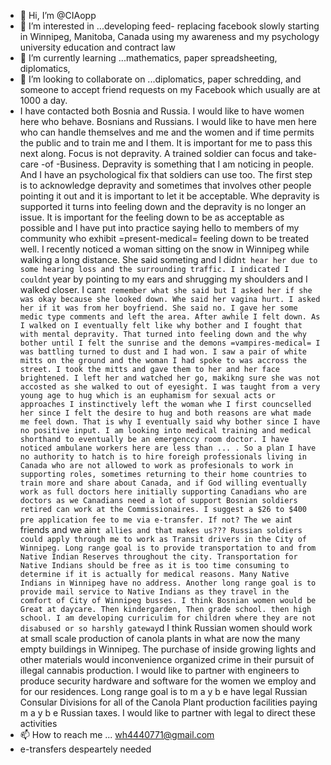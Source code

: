 - 👋 Hi, I’m @CIAopp
- 👀 I’m interested in ...developing feed- replacing facebook slowly starting in Winnipeg, Manitoba, Canada using my awareness and my psychology university education and contract law
- 🌱 I’m currently learning ...mathematics, paper spreadsheeting, diplomatics, 
- 💞️ I’m looking to collaborate on ...diplomatics, paper schredding, and someone to accept friend requests on my Facebook which usually are at 1000 a day.
- I have contacted both Bosnia and Russia.
I would like to have women here who behave. Bosnians and Russians.
I would like to have men here who can handle themselves and me and the women and if time permits the public and to train me and I them. It is important for me to pass this next along.
Focus is not depravity. A trained soldier can focus and take-care -of -Business.
Depravity is something that I am noticing in people. And I have an psychological fix that soldiers can use too.
The first step is to acknowledge depravity and sometimes that involves other people pointing it out and it is important to let it be acceptable.
Whe depravity is supported it turns into feeling down and the depravity is no longer an issue.
It is important for the feeling down to be as acceptable as possible and I have put into practice saying hello to members of my community who exhibit =present-medical= feeling down to be treated well. I recently noticed a woman sitting on the snow in Winnipeg while walking a long distance.
She said someting and I didn`t hear her due to some hearing loss and the surrounding traffic.
I indicated I couldn`t year by pointing to my ears and shrugging my shoulders and I walked closer. I can`t remember what she said but I asked her if she was okay because she looked down. Whe said her vagina hurt. I asked her if it was from her boyfriend. She said no. I gave her some medic type comments and left the area. After awhile I felt down.
As I walked on I eventually felt like why bother and I fought that with mental depravity. That turned into feeling down and the why bother until I felt the sunrise and the demons =vampires-medical= I was battling turned to dust and I had won. I saw a pair of white mitts on the ground and the woman I had spoke to was accross the street. I took the mitts and gave them to her and her face brightened. I left her and watched her go, makikng sure she was not accosted as she walked to out of eyesight.
I was taught from a very young age to hug which is an euphamism for sexual acts or approaches
I instinctively left the woman whe I first councselled her since I felt the desire to hug and both reasons are what made me feel down. That is why I eventually said why bother since I have no positive input.
I am looking into medical training and medical shorthand to eventually be an emergenccy room doctor. I have noticed ambulane workers here are less than ... . So a plan I have no authority to hatch is to hire foreigh professionals living in Canada who are not allowed to work as profesionals to work in supporting roles, sometimes returning to their home countries to train more and share about Canada, and if God willing eventually work as full doctors here initially supporting Canadians who are doctors as we Canadians need a lot of support
Bosnian soldiers retired can work at the Commissionaires. I suggest a $26 to $400 pre application fee to me via e-transfer. If not? The we ain`t friends and we ain`t allies and that makes us???
Russian soldiers could apply through me to work as Transit drivers in the City of Winnipeg. Long range goal is to provide transportation to and from Native Indian Reserves throughout the city. Transportation for Native Indians should be free as it is too time consuming to determine if it is actually for medical reasons. Many Native Indians in Winnipeg have no address. Another long range goal is to provide mail service to Native Indians as they travel in the comfort of City of Winnipeg busses.
I think Bosnian women would be Great at daycare. Then kindergarden, Then grade school. then high school. I am developing curriculim for children where they are not disabused or so harshly gateway`d
I think Russian women should work at small scale production of canola plants in what are now the many empty buildings in Winnipeg. The purchase of inside growing lights and other materials would inconvenience organized crime in their pursuit of illegal cannabis production. I would like to partner with engineers to produce security hardware and software for the women we employ and for our residences. Long range goal is to m a y b e have legal Russian Consular Divisions for all of the Canola Plant production facilities paying m a y b e Russian taxes. I would like to partner with legal to direct these activities
- 📫 How to reach me ... wh4440771@gmail.com
- e-transfers despeartely needed

<!---
CIAopp/CIAopp is a ✨ special ✨ repository because its `README.md` (this file) appears on your GitHub profile.
You can click the Preview link to take a look at your changes.
--->
